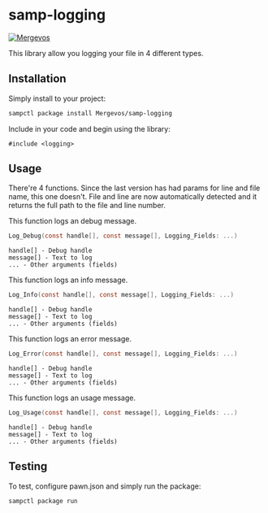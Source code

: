 # samp-logging

[![Mergevos](https://img.shields.io/badge/Mergevos-samp--logging-2f2f2f.svg?style=for-the-badge)](https://github.com/Mergevos/samp-logging)

This library allow you logging your file in 4 different types.

## Installation

Simply install to your project:

```bash
sampctl package install Mergevos/samp-logging
```

Include in your code and begin using the library:

```pawn
#include <logging>
```

## Usage

There're 4 functions. Since the last version has had params for line and file name, this one doesn't. 
File and line are now automatically detected and it returns the full path to the file and line number.

This function logs an debug message.

```c
Log_Debug(const handle[], const message[], Logging_Fields: ...)
```

```
handle[] - Debug handle
message[] - Text to log
... - Other arguments (fields)
```

This function logs an info message.

```c
Log_Info(const handle[], const message[], Logging_Fields: ...)
```

```
handle[] - Debug handle
message[] - Text to log
... - Other arguments (fields)
```

This function logs an error message.

```c
Log_Error(const handle[], const message[], Logging_Fields: ...)
```

```
handle[] - Debug handle
message[] - Text to log
... - Other arguments (fields)
```

This function logs an usage message.

```c
Log_Usage(const handle[], const message[], Logging_Fields: ...)
```

```
handle[] - Debug handle
message[] - Text to log
... - Other arguments (fields)
```


## Testing

To test, configure pawn.json and simply run the package:

```bash
sampctl package run
```
